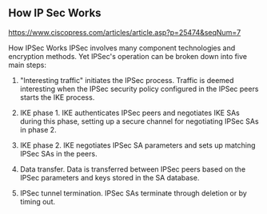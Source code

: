 ## How IP Sec Works
https://www.ciscopress.com/articles/article.asp?p=25474&seqNum=7


How IPSec Works
IPSec involves many component technologies and encryption methods. Yet IPSec's operation can be broken down into five main steps:

1. "Interesting traffic" initiates the IPSec process. Traffic is deemed interesting when the IPSec security policy configured in the IPSec peers starts the IKE process.

2. IKE phase 1. IKE authenticates IPSec peers and negotiates IKE SAs during this phase, setting up a secure channel for negotiating IPSec SAs in phase 2.

3. IKE phase 2. IKE negotiates IPSec SA parameters and sets up matching IPSec SAs in the peers.

4. Data transfer. Data is transferred between IPSec peers based on the IPSec parameters and keys stored in the SA database.

5. IPSec tunnel termination. IPSec SAs terminate through deletion or by timing out.

